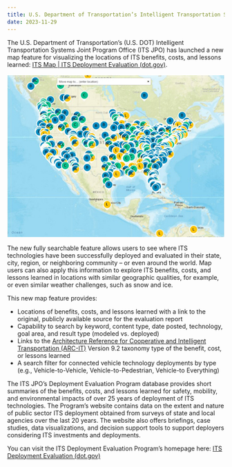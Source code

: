 ```yaml
---
title: U.S. Department of Transportation’s Intelligent Transportation Systems Joint Program Office Releases New Map Feature for Benefit, Cost, and Lessons Learned Database
date: 2023-11-29
---
```


The U.S. Department of Transportation’s (U.S. DOT) Intelligent Transportation Systems Joint Program Office (ITS JPO) has launched a new map feature for visualizing the locations of ITS benefits, costs, and lessons learned: [ITS Map | ITS Deployment Evaluation (dot.gov)](https://www.itskrs.its.dot.gov/its-map).

![](press-images/its_deployment_map.jpg)

The new fully searchable feature allows users to see where ITS technologies have been successfully deployed and evaluated in their state, city, region, or neighboring community – or even around the world. Map users can also apply this information to explore ITS benefits, costs, and lessons learned in locations with similar geographic qualities, for example, or even similar weather challenges, such as snow and ice.

This new map feature provides:

-   Locations of benefits, costs, and lessons learned with a link to the original, publicly available source for the evaluation report
-   Capability to search by keyword, content type, date posted, technology, goal area, and result type (modeled vs. deployed)
-   Links to the [Architecture Reference for Cooperative and Intelligent Transportation (ARC-IT)](https://www.arc-it.net/) Version 9.2 taxonomy type of the benefit, cost, or lessons learned
-   A search filter for connected vehicle technology deployments by type (e.g., Vehicle-to-Vehicle, Vehicle-to-Pedestrian, Vehicle-to Everything)

The ITS JPO’s Deployment Evaluation Program database provides short summaries of the benefits, costs, and lessons learned for safety, mobility, and environmental impacts of over 25 years of deployment of ITS technologies. The Program’s website contains data on the extent and nature of public sector ITS deployment obtained from surveys of state and local agencies over the last 20 years. The website also offers briefings, case studies, data visualizations, and decision support tools to support deployers considering ITS investments and deployments.

You can visit the ITS Deployment Evaluation Program’s homepage here: [ITS Deployment Evaluation (dot.gov)](https://www.itskrs.its.dot.gov/)

